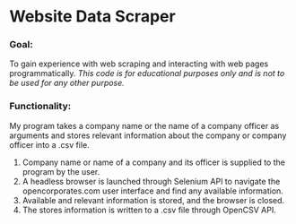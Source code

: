 # Website Data Scraper

### Goal: 
To gain experience with web scraping and interacting with web pages programmatically. *This code is for educational purposes only and is not to be used for any other purpose.*

### Functionality:
My program takes a company name or the name of a company officer as arguments and stores relevant information about the company or company officer into a .csv file.
1. Company name or name of a company and its officer is supplied to the program by the user.
2. A headless browser is launched through Selenium API to navigate the opencorporates.com user interface and find any available information.
3. Available and relevant information is stored, and the browser is closed.
4. The stores information is written to a .csv file through OpenCSV API.
